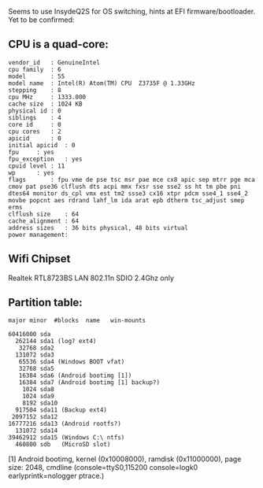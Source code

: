 Seems to use InsydeQ2S for OS switching, hints at EFI firmware/bootloader. Yet to be confirmed:

## CPU is a quad-core:
```
vendor_id	: GenuineIntel
cpu family	: 6
model		: 55
model name	: Intel(R) Atom(TM) CPU  Z3735F @ 1.33GHz
stepping	: 8
cpu MHz		: 1333.000
cache size	: 1024 KB
physical id	: 0
siblings	: 4
core id		: 0
cpu cores	: 2
apicid		: 0
initial apicid	: 0
fpu		: yes
fpu_exception	: yes
cpuid level	: 11
wp		: yes
flags		: fpu vme de pse tsc msr pae mce cx8 apic sep mtrr pge mca cmov pat pse36 clflush dts acpi mmx fxsr sse sse2 ss ht tm pbe pni dtes64 monitor ds_cpl vmx est tm2 ssse3 cx16 xtpr pdcm sse4_1 sse4_2 movbe popcnt aes rdrand lahf_lm ida arat epb dtherm tsc_adjust smep erms
clflush size	: 64
cache_alignment	: 64
address sizes	: 36 bits physical, 48 bits virtual
power management:
```

## Wifi Chipset

Realtek RTL8723BS LAN 802.11n SDIO 2.4Ghz only

## Partition table:
```
major minor  #blocks  name   win-mounts

60416000 sda
  262144 sda1 (log? ext4)
   32768 sda2
  131072 sda3
   65536 sda4 (Windows BOOT vfat)
   32768 sda5
   16384 sda6 (Android bootimg [1])
   16384 sda7 (Android bootimg [1] backup?)
    1024 sda8
    1024 sda9
    8192 sda10
  917504 sda11 (Backup ext4)
 2097152 sda12
16777216 sda13 (Android rootfs?)
  131072 sda14
39462912 sda15 (Windows C:\ ntfs)
  460800 sdb   (MicroSD slot)
```

[1] Android bootimg, kernel (0x10008000), ramdisk (0x11000000), page size: 2048, cmdline (console=ttyS0,115200 console=logk0 earlyprintk=nologger ptrace.)

